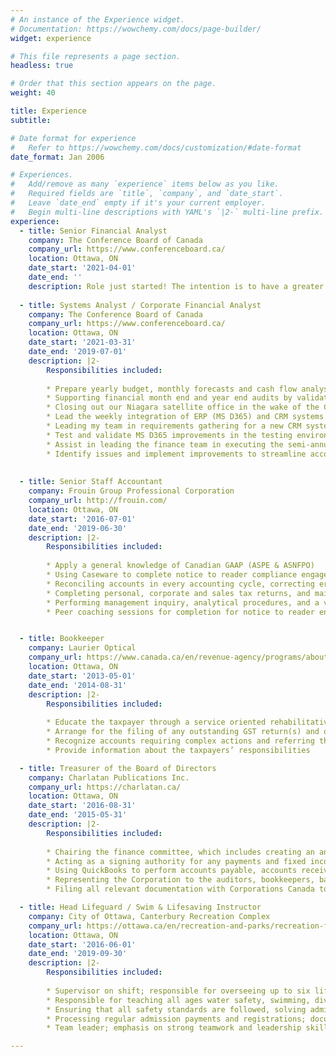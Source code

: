 ```yaml
---
# An instance of the Experience widget.
# Documentation: https://wowchemy.com/docs/page-builder/
widget: experience

# This file represents a page section.
headless: true

# Order that this section appears on the page.
weight: 40

title: Experience
subtitle:

# Date format for experience
#   Refer to https://wowchemy.com/docs/customization/#date-format
date_format: Jan 2006

# Experiences.
#   Add/remove as many `experience` items below as you like.
#   Required fields are `title`, `company`, and `date_start`.
#   Leave `date_end` empty if it's your current employer.
#   Begin multi-line descriptions with YAML's `|2-` multi-line prefix.
experience:
  - title: Senior Financial Analyst
    company: The Conference Board of Canada
    company_url: https://www.conferenceboard.ca/
    location: Ottawa, ON
    date_start: '2021-04-01'
    date_end: ''
    description: Role just started! The intention is to have a greater focus on project revenue management for a specific portolio while also being the lead for the implemention of our new FP&A tool 
    
  - title: Systems Analyst / Corporate Financial Analyst
    company: The Conference Board of Canada
    company_url: https://www.conferenceboard.ca/
    location: Ottawa, ON
    date_start: '2021-03-31'
    date_end: '2019-07-01'
    description: |2-
        Responsibilities included:
        
        * Prepare yearly budget, monthly forecasts and cash flow analyses for the corporate departments then following up monthly           with financial reports, variance analyses and a review of KPIs; monthly risk and scenario analyses were included after             the COVID-19 outbreak
        * Supporting financial month end and year end audits by validating departments’ monthly closure by creating and reviewing           entries (accruals, adjustments and fixed asset depreciation) and preparing account reconciliation on a monthly basis for           specific accounts
        * Closing out our Niagara satellite office in the wake of the COVID-19 economic downturn by recognizing remaining project           revenues, resolving remaining liabilities, reconciling deferred revenues, writing-off remaining assets and coordinating           delivery of remaining records and assets back to the Ottawa head office
        * Lead the weekly integration of ERP (MS D365) and CRM systems (iMIS) and troubleshoot integration errors
        * Leading my team in requirements gathering for a new CRM system and Financial Planning and Analysis (FP&A) tool, and               currently leading the implementation for the FP&A tool
        * Test and validate MS D365 improvements in the testing environments and ensure that they have been transferred to                   production successfully
        * Assist in leading the finance team in executing the semi-annual MS D365 Finance & Operations ERP upgrade
        * Identify issues and implement improvements to streamline accounting processes, leading to system design changes
         
        
  - title: Senior Staff Accountant
    company: Frouin Group Professional Corporation
    company_url: http://frouin.com/
    location: Ottawa, ON
    date_start: '2016-07-01'
    date_end: '2019-06-30'
    description: |2-
        Responsibilities included:
        
        * Apply a general knowledge of Canadian GAAP (ASPE & ASNFPO)
        * Using Caseware to complete notice to reader compliance engagements, review engagements and audit engagements from start           to finish
        * Reconciling accounts in every accounting cycle, correcting errors and misstatements, and following up with clients of             discrepancies
        * Completing personal, corporate and sales tax returns, and maintaining and referencing the working paper files
        * Performing management inquiry, analytical procedures, and a variety of audit testing for review and audit engagements
        * Peer coaching sessions for completion for notice to reader engagements, corporate tax filing and personal tax filing


  - title: Bookkeeper
    company: Laurier Optical
    company_url: https://www.canada.ca/en/revenue-agency/programs/about-canada-revenue-agency-cra/internal-audit-program-evaluation/internal-audit-program-evaluation-reports-2010/debt-management-call-centre-evaluation.html
    location: Ottawa, ON
    date_start: '2013-05-01'
    date_end: '2014-08-31'
    description: |2-
        Responsibilities included:
        
        * Educate the taxpayer through a service oriented rehabilitative approach in order to obtain good filing and payment                 habits in the future
        * Arrange for the filing of any outstanding GST return(s) and obtain payment in full of any outstanding or anticipated               balances
        * Recognize accounts requiring complex actions and referring these accounts to the appropriate Tax Services Office or               National Pool
        * Provide information about the taxpayers’ responsibilities

  - title: Treasurer of the Board of Directors
    company: Charlatan Publications Inc.
    company_url: https://charlatan.ca/
    location: Ottawa, ON
    date_start: '2016-08-31'
    date_end: '2015-05-31'
    description: |2-
        Responsibilities included:
        
        * Chairing the finance committee, which includes creating an annual budget, implementing cost savings and surplus                   generating initiatives, and evaluating the effectiveness of internal controls
        * Acting as a signing authority for any payments and fixed income market investments
        * Using QuickBooks to perform accounts payable, accounts receivable and payroll functions, and reports to inform the Board           at each meeting on finance related matters
        * Representing the Corporation to the auditors, bookkeepers, banks, lawyers and any other financial resources
        * Filing all relevant documentation with Corporations Canada to attain a Non-for-Profit Organization status; this includes           making changes to the By-Laws and the Constitution then presenting them to the Board for approval

  - title: Head Lifeguard / Swim & Lifesaving Instructor 
    company: City of Ottawa, Canterbury Recreation Complex
    company_url: https://ottawa.ca/en/recreation-and-parks/recreation-facilities/facility-listing/canterbury-recreation-complex
    location: Ottawa, ON
    date_start: '2016-06-01'
    date_end: '2019-09-30'
    description: |2-
        Responsibilities included:
       
        * Supervisor on shift; responsible for overseeing up to six lifeguards or instructors
        * Responsible for teaching all ages water safety, swimming, diving, lifesaving, first aid, and aqua fitness
        * Ensuring that all safety standards are followed, solving administrative problems, addressing client concerns and                   complaints, and mentoring and training new inexperienced employees
        * Processing regular admission payments and registrations; documenting the float balance at the beginning and ending of             each shift
        * Team leader; emphasis on strong teamwork and leadership skills in a high stress environment

---
```

